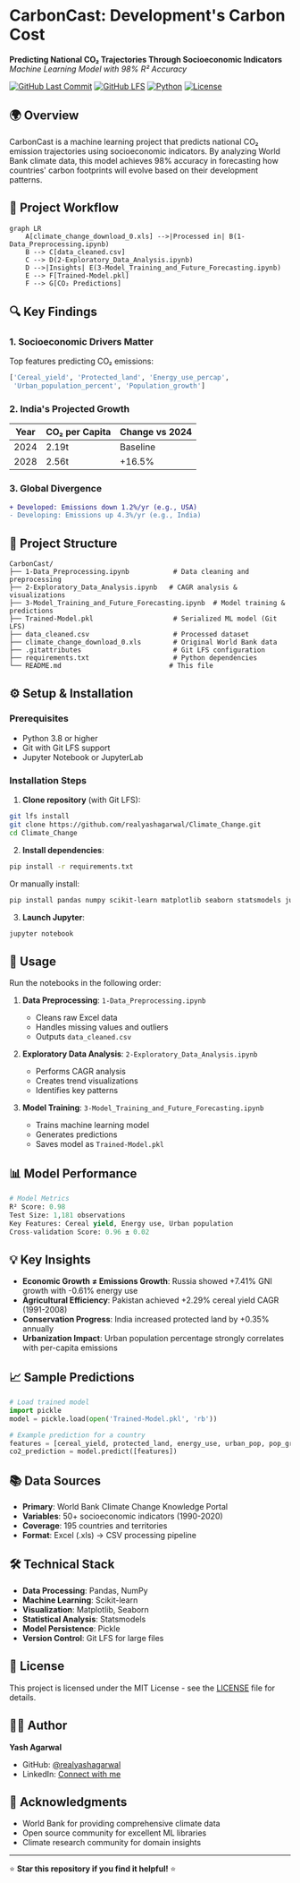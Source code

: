 # CarbonCast: Development's Carbon Cost  
**Predicting National CO₂ Trajectories Through Socioeconomic Indicators**  
*Machine Learning Model with 98% R² Accuracy*

[![GitHub Last Commit](https://img.shields.io/github/last-commit/realyashagarwal/Climate_Change)](https://github.com/realyashagarwal/Climate_Change)
[![GitHub LFS](https://img.shields.io/badge/Git%20LFS-Enabled-brightgreen)](https://git-lfs.com)
[![Python](https://img.shields.io/badge/Python-3.8%2B-blue)](https://python.org)
[![License](https://img.shields.io/badge/License-MIT-green)](LICENSE)

## 🌍 Overview

CarbonCast is a machine learning project that predicts national CO₂ emission trajectories using socioeconomic indicators. By analyzing World Bank climate data, this model achieves 98% accuracy in forecasting how countries' carbon footprints will evolve based on their development patterns.

## 🔄 Project Workflow

```mermaid
graph LR
    A[climate_change_download_0.xls] -->|Processed in| B(1-Data_Preprocessing.ipynb)
    B --> C[data_cleaned.csv]
    C --> D(2-Exploratory_Data_Analysis.ipynb)
    D -->|Insights| E(3-Model_Training_and_Future_Forecasting.ipynb)
    E --> F[Trained-Model.pkl]
    F --> G[CO₂ Predictions]
```

## 🔍 Key Findings

### 1. **Socioeconomic Drivers Matter**
Top features predicting CO₂ emissions:
```python
['Cereal_yield', 'Protected_land', 'Energy_use_percap', 
 'Urban_population_percent', 'Population_growth']
```

### 2. **India's Projected Growth**
| Year | CO₂ per Capita | Change vs 2024 |
|------|----------------|-----------------|
| 2024 | 2.19t          | Baseline        |
| 2028 | 2.56t          | +16.5%          |

### 3. **Global Divergence**
```diff
+ Developed: Emissions down 1.2%/yr (e.g., USA)
- Developing: Emissions up 4.3%/yr (e.g., India)
```

## 📂 Project Structure

```
CarbonCast/
├── 1-Data_Preprocessing.ipynb           # Data cleaning and preprocessing
├── 2-Exploratory_Data_Analysis.ipynb   # CAGR analysis & visualizations
├── 3-Model_Training_and_Future_Forecasting.ipynb  # Model training & predictions
├── Trained-Model.pkl                    # Serialized ML model (Git LFS)
├── data_cleaned.csv                     # Processed dataset
├── climate_change_download_0.xls        # Original World Bank data
├── .gitattributes                       # Git LFS configuration
├── requirements.txt                     # Python dependencies
└── README.md                           # This file
```

## ⚙️ Setup & Installation

### Prerequisites
- Python 3.8 or higher
- Git with Git LFS support
- Jupyter Notebook or JupyterLab

### Installation Steps

1. **Clone repository** (with Git LFS):
```bash
git lfs install
git clone https://github.com/realyashagarwal/Climate_Change.git
cd Climate_Change
```

2. **Install dependencies**:
```bash
pip install -r requirements.txt
```
Or manually install:
```bash
pip install pandas numpy scikit-learn matplotlib seaborn statsmodels jupyter
```

3. **Launch Jupyter**:
```bash
jupyter notebook
```

## 🚀 Usage

Run the notebooks in the following order:

1. **Data Preprocessing**: `1-Data_Preprocessing.ipynb`
   - Cleans raw Excel data
   - Handles missing values and outliers
   - Outputs `data_cleaned.csv`

2. **Exploratory Data Analysis**: `2-Exploratory_Data_Analysis.ipynb`
   - Performs CAGR analysis
   - Creates trend visualizations
   - Identifies key patterns

3. **Model Training**: `3-Model_Training_and_Future_Forecasting.ipynb`
   - Trains machine learning model
   - Generates predictions
   - Saves model as `Trained-Model.pkl`

## 📊 Model Performance

```python
# Model Metrics
R² Score: 0.98
Test Size: 1,181 observations
Key Features: Cereal yield, Energy use, Urban population
Cross-validation Score: 0.96 ± 0.02
```

## 💡 Key Insights

- **Economic Growth ≠ Emissions Growth**: Russia showed +7.41% GNI growth with -0.61% energy use
- **Agricultural Efficiency**: Pakistan achieved +2.29% cereal yield CAGR (1991-2008)
- **Conservation Progress**: India increased protected land by +0.35% annually
- **Urbanization Impact**: Urban population percentage strongly correlates with per-capita emissions

## 📈 Sample Predictions

```python
# Load trained model
import pickle
model = pickle.load(open('Trained-Model.pkl', 'rb'))

# Example prediction for a country
features = [cereal_yield, protected_land, energy_use, urban_pop, pop_growth]
co2_prediction = model.predict([features])
```

## 📚 Data Sources

- **Primary**: World Bank Climate Change Knowledge Portal
- **Variables**: 50+ socioeconomic indicators (1990-2020)
- **Coverage**: 195 countries and territories
- **Format**: Excel (.xls) → CSV processing pipeline

## 🛠️ Technical Stack

- **Data Processing**: Pandas, NumPy
- **Machine Learning**: Scikit-learn
- **Visualization**: Matplotlib, Seaborn
- **Statistical Analysis**: Statsmodels
- **Model Persistence**: Pickle
- **Version Control**: Git LFS for large files


## 📄 License

This project is licensed under the MIT License - see the [LICENSE](LICENSE) file for details.

## 👨‍💻 Author

**Yash Agarwal**
- GitHub: [@realyashagarwal](https://github.com/realyashagarwal)
- LinkedIn: [Connect with me](www.linkedin.com/in/yashagarwal2004)

## 🙏 Acknowledgments

- World Bank for providing comprehensive climate data
- Open source community for excellent ML libraries
- Climate research community for domain insights

---

⭐ **Star this repository if you find it helpful!** ⭐
